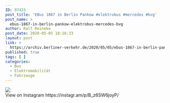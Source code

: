 ```yaml
---
ID: 97423
post_title: 'EBus 1867 in Berlin Pankow #elektrobus #mercedes #bvg'
post_name: >
  ebus-1867-in-berlin-pankow-elektrobus-mercedes-bvg
author: Ralf Reineke
post_date: 2020-05-05 18:16:33
layout: post
link: >
  https://archiv.berliner-verkehr.de/2020/05/05/ebus-1867-in-berlin-pankow-elektrobus-mercedes-bvg/
published: true
tags: [ ]
categories:
  - Bus
  - Elektromobilität
  - Fahrzeuge
---
```

<div><img src='https://scontent-iad3-1.xx.fbcdn.net/v/t51.2885-15/95397093_1300708190123215_3629907945734017966_n.jpg?_nc_cat=101&_nc_sid=8ae9d6&_nc_ohc=2x3gEL-OlaMAX85w3za&_nc_ht=scontent-iad3-1.xx&oh=d431f0c9a23a965287f05871d0eb0eb6&oe=5ED8E28D' style='max-width:600px;' /><br/><div>View on Instagram https://instagr.am/p/B_z6SW6joyP/</div></div>